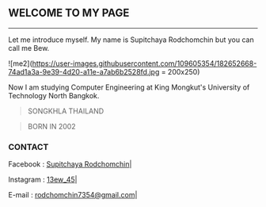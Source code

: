 ## __WELCOME TO MY PAGE__

---

Let me introduce myself. My name is Supitchaya Rodchomchin but you can call me Bew.

![me2](https://user-images.githubusercontent.com/109605354/182652668-74ad1a3a-9e39-4d20-a11e-a7ab6b2528fd.jpg = 200x250)

Now I am studying Computer Engineering at King Mongkut's University of Technology North Bangkok.




> SONGKHLA
> THAILAND

> BORN IN 2002





### __CONTACT__

Facebook : [Supitchaya Rodchomchin]|

Instagram : [13ew_45]|
 
E-mail : rodchomchin7354@gmail.com|

[Supitchaya Rodchomchin]: https://www.facebook.com/supitchaya.rodchomchin
[13ew_45]: https://www.instagram.com/13ew_45
